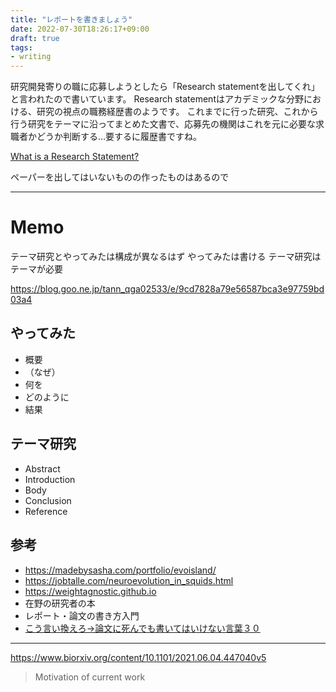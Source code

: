 ```yaml
---
title: "レポートを書きましょう"
date: 2022-07-30T18:26:17+09:00
draft: true
tags: 
- writing
---
```


研究開発寄りの職に応募しようとしたら「Research statementを出してくれ」と言われたので書いています。
Research statementはアカデミックな分野における、研究の視点の職務経歴書のようです。
これまでに行った研究、これから行う研究をテーマに沿ってまとめた文書で、応募先の機関はこれを元に必要な求職者かどうか判断する…要するに履歴書ですね。

[What is a Research Statement?](https://gradschool.cornell.edu/career-and-professional-development/pathways-to-success/prepare-for-your-career/take-action/research-statement/)

ペーパーを出してはいないものの作ったものはあるので

---
# Memo
テーマ研究とやってみたは構成が異なるはず
やってみたは書ける
テーマ研究はテーマが必要

https://blog.goo.ne.jp/tann_qga02533/e/9cd7828a79e56587bca3e97759bd03a4

## やってみた
- 概要
- （なぜ）
- 何を
- どのように
- 結果

## テーマ研究
- Abstract
- Introduction
- Body
- Conclusion
- Reference

## 参考
- https://madebysasha.com/portfolio/evoisland/
- https://jobtalle.com/neuroevolution_in_squids.html
- https://weightagnostic.github.io
- 在野の研究者の本
- レポート・論文の書き方入門
- [こう言い換えろ→論文に死んでも書いてはいけない言葉３０](https://readingmonkey.blog.fc2.com/blog-entry-557.html)

---

https://www.biorxiv.org/content/10.1101/2021.06.04.447040v5
> Motivation of current work
